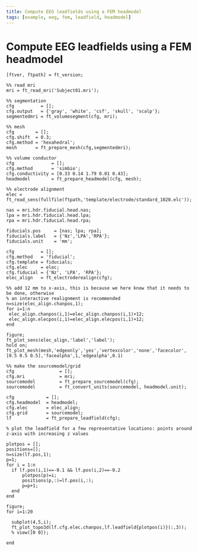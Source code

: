 ```yaml
---
title: Compute EEG leadfields using a FEM headmodel
tags: [example, eeg, fem, leadfield, headmodel]
---
```


# Compute EEG leadfields using a FEM headmodel

    [ftver, ftpath] = ft_version;
    
    %% read mri
    mri = ft_read_mri('Subject01.mri');

    %% segmentation
    cfg          = [];
    cfg.output   = {'gray', 'white', 'csf', 'skull', 'scalp'};
    segmentedmri = ft_volumesegment(cfg, mri);

    %% mesh
    cfg        = [];
    cfg.shift  = 0.3;
    cfg.method = 'hexahedral';
    mesh       = ft_prepare_mesh(cfg,segmentedmri);

    %% volume conductor
    cfg              = [];
    cfg.method       = 'simbio';
    cfg.conductivity = [0.33 0.14 1.79 0.01 0.43];
    headmodel        = ft_prepare_headmodel(cfg, mesh);

    %% electrode alignment
    elec = ft_read_sens(fullfile(ftpath,'template/electrode/standard_1020.elc'));

    nas = mri.hdr.fiducial.head.nas;
    lpa = mri.hdr.fiducial.head.lpa;
    rpa = mri.hdr.fiducial.head.rpa;

    fiducials.pos     = [nas; lpa; rpa];
    fiducials.label   = {'Nz','LPA','RPA'};
    fiducials.unit    = 'mm';

    cfg          = [];
    cfg.method   = 'fiducial';
    cfg.template = fiducials;
    cfg.elec     = elec;
    cfg.fiducial = {'Nz', 'LPA', 'RPA'};
    elec_align   = ft_electroderealign(cfg);

    %% add 12 mm to x-axis, this is because we here know that it needs to be done, otherwise
    % an interactive realignment is recommended
    n=size(elec_align.chanpos,1);
    for i=1:n
     elec_align.chanpos(i,1)=elec_align.chanpos(i,1)+12;
     elec_align.elecpos(i,1)=elec_align.elecpos(i,1)+12;
    end

    figure;
    ft_plot_sens(elec_align,'label','label');
    hold on;
    ft_plot_mesh(mesh,'edgeonly','yes','vertexcolor','none','facecolor',[0.5 0.5 0.5],'facealpha',1,'edgealpha',0.1)

    %% make the sourcemodel/grid
    cfg                 = [];
    cfg.mri             = mri;
    sourcemodel         = ft_prepare_sourcemodel(cfg);
    sourcemodel         = ft_convert_units(sourcemodel, headmodel.unit);

    cfg            = [];
    cfg.headmodel  = headmodel;
    cfg.elec       = elec_align;
    cfg.grid       = sourcemodel;
    lf             = ft_prepare_leadfield(cfg);

    % plot the leadfield for a few representative locations: points around z-axis with increasing z values

    plotpos = [];
    positions=[];
    n=size(lf.pos,1);
    p=1;
    for i = 1:n
      if lf.pos(i,1)==-0.1 && lf.pos(i,2)==-0.2
          plotpos(p)=i;
          positions(p,:)=lf.pos(i,:);
          p=p+1;
      end
    end

    figure;
    for i=1:20

      subplot(4,5,i);
      ft_plot_topo3d(lf.cfg.elec.chanpos,lf.leadfield{plotpos(i)}(:,3));
      % view([0 0]);

    end
